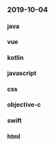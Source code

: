 ### 2019-10-04

#### java

#### vue

#### kotlin

#### javascript

#### css

#### objective-c

#### swift

#### html
